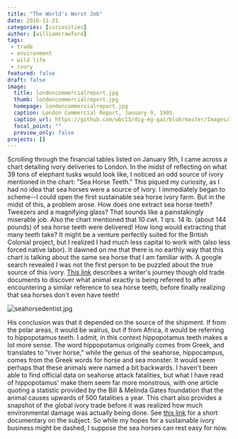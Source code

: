 ```yaml
---
title: "The World's Worst Job"
date: 2016-11-21
categories: [curiosities]
author: [williamcrawford]
tags:
 - trade
 - environment
 - wild life
 - ivory
featured: false
draft: false
image:
  title: londoncommercialreport.jpg
  thumb: londoncommercialreport.jpg
  homepage: londoncommercialreport.jpg
  caption: London Commercial Report, January 9, 1905.
  caption_url: https://github.com/wbc13/dig-eg-gaz/blob/master/Images/1905-01-09-p4.jpg
  focal_point: ""
  preview_only: false
projects: []
---
```

Scrolling through the financial tables listed on January 9th, I came across a chart detailing ivory deliveries to London. In the midst of reflecting on what 39 tons of elephant tusks would look like, I noticed an odd source of ivory mentioned in the chart: "Sea Horse Teeth." This piqued my curiosity, as I had no idea that sea horses were a source of ivory. I immediately began to scheme--I could open the first sustainable sea horse ivory farm.  But in the midst of this, a problem arose. How does one extract sea horse teeth? Tweezers and a magnifying glass? That sounds like a painstakingly miserable job. Also the chart mentioned that 10 cwt. 1 qrs. 14 lb. (about 144 pounds) of sea horse teeth were delivered! How long would extracting that many teeth take? It might be a venture perfectly suited for the British Colonial project, but I realized I had much less capital to work with (also less forced native labor). It dawned on me that there is no earthly way that this chart is talking about the same sea horse that I am familiar with. A google search revealed I was not the first person to be puzzled about the true source of this ivory. [This link](http://oldblockwriter.blogspot.com/2013/01/the-mystery-of-seahorse-teeth.html) describes a writer's journey though old trade documents to discover what animal exactly is being referred to after encountering a similar reference to sea horse teeth, before finally realizing that sea horses don't even have teeth!

![seahorsedentist.jpg](https://github.com/dig-eg-gaz/dig-eg-gaz.github.io/blob/master/images/seahorsedentist.jpg?raw=true "Misinformed Propaganda")

His conclusion was that it depended on the source of the shipment. If from the polar areas, it would be walrus, but if from Africa, it would be referring to hippopotamus teeth. I admit, in this context hippopotamus teeth makes a lot more sense. The word hippopotamus originally comes from Greek, and translates to "river horse," while the genus of the seahorse, hippocampus, comes from the Greek words for horse and sea monster. It would seem perhaps that these animals were named a bit backwards. I haven't been able to find official data on seahorse attack fatalities, but what I have read of hippopotamus' make them seem far more monstrous, with one article quoting a statistic provided by the Bill & Melinda Gates foundation that the animal causes upwards of 500 fatalities a year. This chart also provides a snapshot of the global ivory trade before it was realized how much environmental damage was actually being done. See [this link](http://nationalgeographic.org/media/history-ivory-trade/) for a short documentary on the subject. So while my hopes for a sustainable ivory business might be dashed, I suppose the sea horses can rest easy for now.
